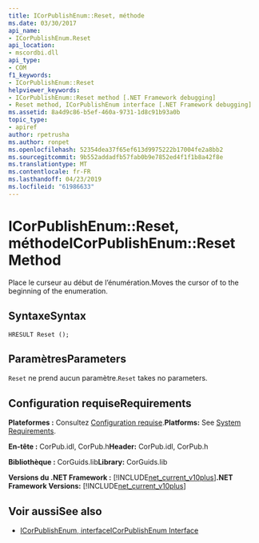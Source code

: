 ```yaml
---
title: ICorPublishEnum::Reset, méthode
ms.date: 03/30/2017
api_name:
- ICorPublishEnum.Reset
api_location:
- mscordbi.dll
api_type:
- COM
f1_keywords:
- ICorPublishEnum::Reset
helpviewer_keywords:
- ICorPublishEnum::Reset method [.NET Framework debugging]
- Reset method, ICorPublishEnum interface [.NET Framework debugging]
ms.assetid: 8a4d9c86-b5ef-460a-9731-1d8c91b93a0b
topic_type:
- apiref
author: rpetrusha
ms.author: ronpet
ms.openlocfilehash: 52354dea37f65ef613d9975222b17004fe2a8bb2
ms.sourcegitcommit: 9b552addadfb57fab0b9e7852ed4f1f1b8a42f8e
ms.translationtype: MT
ms.contentlocale: fr-FR
ms.lasthandoff: 04/23/2019
ms.locfileid: "61986633"
---
```

# <a name="icorpublishenumreset-method"></a><span data-ttu-id="1381c-102">ICorPublishEnum::Reset, méthode</span><span class="sxs-lookup"><span data-stu-id="1381c-102">ICorPublishEnum::Reset Method</span></span>
<span data-ttu-id="1381c-103">Place le curseur au début de l’énumération.</span><span class="sxs-lookup"><span data-stu-id="1381c-103">Moves the cursor of to the beginning of the enumeration.</span></span>  
  
## <a name="syntax"></a><span data-ttu-id="1381c-104">Syntaxe</span><span class="sxs-lookup"><span data-stu-id="1381c-104">Syntax</span></span>  
  
```  
HRESULT Reset ();  
```  
  
## <a name="parameters"></a><span data-ttu-id="1381c-105">Paramètres</span><span class="sxs-lookup"><span data-stu-id="1381c-105">Parameters</span></span>  
 <span data-ttu-id="1381c-106">`Reset` ne prend aucun paramètre.</span><span class="sxs-lookup"><span data-stu-id="1381c-106">`Reset` takes no parameters.</span></span>  
  
## <a name="requirements"></a><span data-ttu-id="1381c-107">Configuration requise</span><span class="sxs-lookup"><span data-stu-id="1381c-107">Requirements</span></span>  
 <span data-ttu-id="1381c-108">**Plateformes :** Consultez [Configuration requise](../../../../docs/framework/get-started/system-requirements.md).</span><span class="sxs-lookup"><span data-stu-id="1381c-108">**Platforms:** See [System Requirements](../../../../docs/framework/get-started/system-requirements.md).</span></span>  
  
 <span data-ttu-id="1381c-109">**En-tête :** CorPub.idl, CorPub.h</span><span class="sxs-lookup"><span data-stu-id="1381c-109">**Header:** CorPub.idl, CorPub.h</span></span>  
  
 <span data-ttu-id="1381c-110">**Bibliothèque :** CorGuids.lib</span><span class="sxs-lookup"><span data-stu-id="1381c-110">**Library:** CorGuids.lib</span></span>  
  
 <span data-ttu-id="1381c-111">**Versions du .NET Framework :** [!INCLUDE[net_current_v10plus](../../../../includes/net-current-v10plus-md.md)]</span><span class="sxs-lookup"><span data-stu-id="1381c-111">**.NET Framework Versions:** [!INCLUDE[net_current_v10plus](../../../../includes/net-current-v10plus-md.md)]</span></span>  
  
## <a name="see-also"></a><span data-ttu-id="1381c-112">Voir aussi</span><span class="sxs-lookup"><span data-stu-id="1381c-112">See also</span></span>

- [<span data-ttu-id="1381c-113">ICorPublishEnum, interface</span><span class="sxs-lookup"><span data-stu-id="1381c-113">ICorPublishEnum Interface</span></span>](../../../../docs/framework/unmanaged-api/debugging/icorpublishenum-interface.md)
